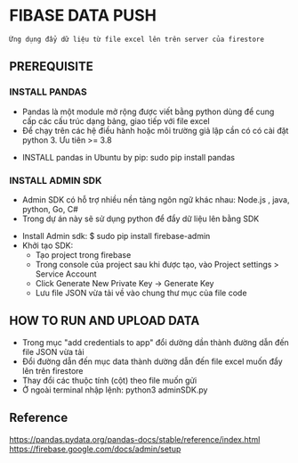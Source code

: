 # FIBASE DATA PUSH
	Ứng dụng đẩy dữ liệu từ file excel lên trên server của firestore 
	
## PREREQUISITE

### INSTALL PANDAS 
* Pandas là một module mở rộng được viết bằng python dùng để cung cấp các cấu trúc dạng bảng, giao tiếp với file excel
* Để chạy trên các hệ điều hành hoặc môi trường giả lập cần có có cài đặt python 3. Ưu tiên >= 3.8
- INSTALL pandas in Ubuntu by pip: sudo pip install pandas
### INSTALL ADMIN SDK 
* Admin SDK có hỗ trợ nhiều nền tảng ngôn ngữ khác nhau: Node.js , java, python, Go, C#
* Trong dự án này sẽ sử dụng python để đẩy dữ liệu lên bằng SDK
- Install Admin sdk: $ sudo pip install firebase-admin
- Khởi tạo SDK:
	+ Tạo project trong firebase 
	+ Trong console của project sau khi được tạo, vào Project settings > Service Account
	+ Click Generate New Private Key -> Generate Key 
	+ Lưu file JSON vừa tải về vào chung thư mục của file code 
		
## HOW TO RUN AND UPLOAD DATA
- Trong mục "add credentials to app" đổi dường dần thành đường dẫn đến file JSON vừa tải
- Đổi đường dẫn đến mục data thành dường dẫn đến file excel muốn đẩy lên trên firestore
- Thay đổi các thuộc tính (cột) theo file muốn gửi
- Ở ngoài terminal nhập lệnh: python3 adminSDK.py

## Reference

https://pandas.pydata.org/pandas-docs/stable/reference/index.html
https://firebase.google.com/docs/admin/setup




